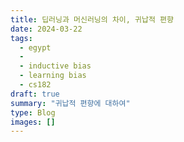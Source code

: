 ```yaml
---
title: 딥러닝과 머신러닝의 차이, 귀납적 편향
date: 2024-03-22
tags:
  - egypt
  - 
  - inductive bias
  - learning bias
  - cs182
draft: true
summary: "귀납적 편향에 대하여"
type: Blog
images: []
---
```


